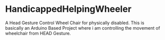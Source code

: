 # HandicappedHelpingWheeler
A Head Gesture Control Wheel Chair for physically disabled.
This is basically an Arduino Based Project where i am controlling the movement of wheelchair from HEAD Gesture. 
